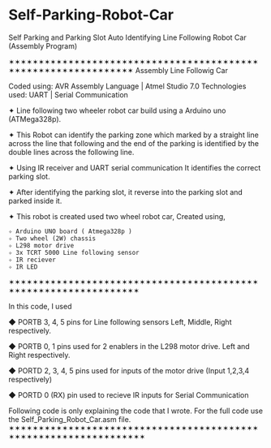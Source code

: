 # Self-Parking-Robot-Car
Self Parking and Parking Slot Auto Identifying Line Following Robot Car (Assembly Program)

✶✶✶✶✶✶✶✶✶✶✶✶✶✶✶✶✶✶✶✶✶✶✶✶✶✶✶✶✶✶✶✶✶✶✶✶✶✶✶✶✶✶✶✶✶✶✶✶✶✶✶✶✶✶✶✶✶✶✶✶✶✶✶ 
Assembly Line Followig Car

Coded using: AVR Assembly Language | Atmel Studio 7.0
Technologies used: UART | Serial Communication


✦ Line following two wheeler robot car build using a Arduino uno 
  (ATMega328p).
  
✦ This Robot can identify the parking zone which marked by a  straight line across the line that following and the end of  the parking is identified by the double lines across the following line.
  
✦ Using IR receiver and UART serial communication It identifies the correct parking slot.

✦ After identifying the parking slot, it reverse into the parking slot and parked inside it.

✦ This robot is created used two wheel robot car, Created using,

    ✧ Arduino UNO board ( Atmega328p )
    ✧ Two wheel (2W) chassis
    ✧ L298 motor drive
    ✧ 3x TCRT 5000 Line following sensor
    ✧ IR reciever
    ✧ IR LED
✶✶✶✶✶✶✶✶✶✶✶✶✶✶✶✶✶✶✶✶✶✶✶✶✶✶✶✶✶✶✶✶✶✶✶✶✶✶✶✶✶✶✶✶✶✶✶✶✶✶✶✶✶✶✶✶✶✶✶✶✶✶✶✶

In this code, I used

◆ PORTB 3, 4, 5 pins for Line following sensors Left, Middle, Right respectively.

◆ PORTB 0, 1 pins used for 2 enablers in the L298 motor drive. Left and Right respectively.

◆ PORTD 2, 3, 4, 5 pins used for inputs of the motor drive (Input 1,2,3,4 respectively)

◆ PORTD 0 (RX) pin used to recieve IR inputs for Serial Communication

Following code is only explaining the code that I wrote. For the full code use the Self_Parking_Robot_Car.asm file.
✶✶✶✶✶✶✶✶✶✶✶✶✶✶✶✶✶✶✶✶✶✶✶✶✶✶✶✶✶✶✶✶✶✶✶✶✶✶✶✶✶✶✶✶✶✶✶✶✶✶✶✶✶✶✶✶✶✶✶✶✶✶✶✶✶

